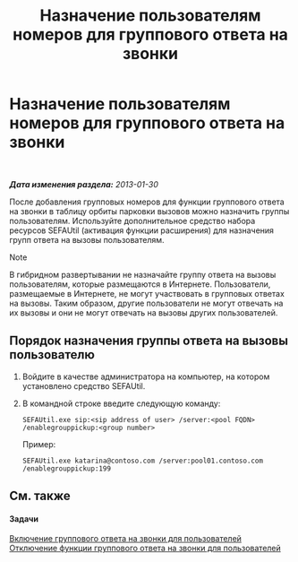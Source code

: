 ﻿---
title: Назначение пользователям номеров для группового ответа на звонки
TOCTitle: Назначение пользователям номеров для группового ответа на звонки
ms:assetid: b8e79275-8e7e-4799-b908-f34f61df22f0
ms:mtpsurl: https://technet.microsoft.com/ru-ru/library/JJ945647(v=OCS.15)
ms:contentKeyID: 52058323
ms.date: 05/19/2016
mtps_version: v=OCS.15
ms.translationtype: HT
---

# Назначение пользователям номеров для группового ответа на звонки

 

_**Дата изменения раздела:** 2013-01-30_

После добавления групповых номеров для функции группового ответа на звонки в таблицу орбиты парковки вызовов можно назначить группы пользователям. Используйте дополнительное средство набора ресурсов SEFAUtil (активация функции расширения) для назначения групп ответа на вызовы пользователям.

> [!NOTE]  
> В гибридном развертывании не назначайте группу ответа на вызовы пользователям, которые размещаются в Интернете. Пользователи, размещаемые в Интернете, не могут участвовать в групповых ответах на вызовы. Таким образом, другие пользователи не могут отвечать на их вызовы и они не могут отвечать на вызовы других пользователей.

## Порядок назначения группы ответа на вызовы пользователю

1.  Войдите в качестве администратора на компьютер, на котором установлено средство SEFAUtil.

2.  В командной строке введите следующую команду:
    
        SEFAUtil.exe sip:<sip address of user> /server:<pool FQDN> /enablegrouppickup:<group number>
    
    Пример:
    
        SEFAUtil.exe katarina@contoso.com /server:pool01.contoso.com /enablegrouppickup:199

## См. также

#### Задачи

[Включение группового ответа на звонки для пользователей](lync-server-2013-enable-group-call-pickup-for-users.md)  
[Отключение функции группового ответа на звонки для пользователей](lync-server-2013-disable-group-call-pickup-for-users.md)

